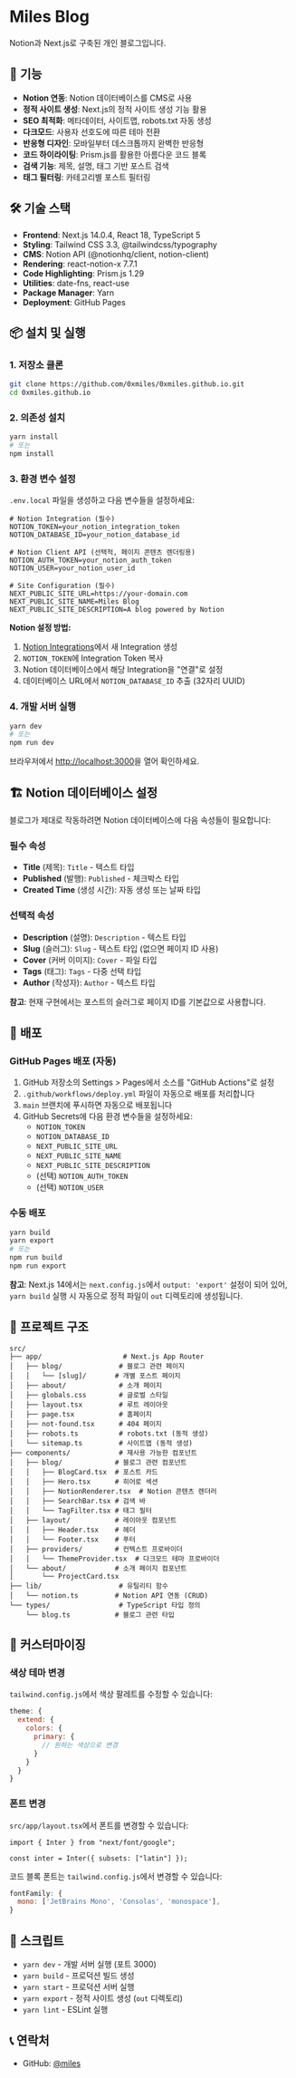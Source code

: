 # Miles Blog

Notion과 Next.js로 구축된 개인 블로그입니다.

## 🚀 기능

- **Notion 연동**: Notion 데이터베이스를 CMS로 사용
- **정적 사이트 생성**: Next.js의 정적 사이트 생성 기능 활용
- **SEO 최적화**: 메타데이터, 사이트맵, robots.txt 자동 생성
- **다크모드**: 사용자 선호도에 따른 테마 전환
- **반응형 디자인**: 모바일부터 데스크톱까지 완벽한 반응형
- **코드 하이라이팅**: Prism.js를 활용한 아름다운 코드 블록
- **검색 기능**: 제목, 설명, 태그 기반 포스트 검색
- **태그 필터링**: 카테고리별 포스트 필터링

## 🛠 기술 스택

- **Frontend**: Next.js 14.0.4, React 18, TypeScript 5
- **Styling**: Tailwind CSS 3.3, @tailwindcss/typography
- **CMS**: Notion API (@notionhq/client, notion-client)
- **Rendering**: react-notion-x 7.7.1
- **Code Highlighting**: Prism.js 1.29
- **Utilities**: date-fns, react-use
- **Package Manager**: Yarn
- **Deployment**: GitHub Pages

## 📦 설치 및 실행

### 1. 저장소 클론

```bash
git clone https://github.com/0xmiles/0xmiles.github.io.git
cd 0xmiles.github.io
```

### 2. 의존성 설치

```bash
yarn install
# 또는
npm install
```

### 3. 환경 변수 설정

`.env.local` 파일을 생성하고 다음 변수들을 설정하세요:

```env
# Notion Integration (필수)
NOTION_TOKEN=your_notion_integration_token
NOTION_DATABASE_ID=your_notion_database_id

# Notion Client API (선택적, 페이지 콘텐츠 렌더링용)
NOTION_AUTH_TOKEN=your_notion_auth_token
NOTION_USER=your_notion_user_id

# Site Configuration (필수)
NEXT_PUBLIC_SITE_URL=https://your-domain.com
NEXT_PUBLIC_SITE_NAME=Miles Blog
NEXT_PUBLIC_SITE_DESCRIPTION=A blog powered by Notion
```

**Notion 설정 방법:**

1. [Notion Integrations](https://www.notion.so/my-integrations)에서 새 Integration 생성
2. `NOTION_TOKEN`에 Integration Token 복사
3. Notion 데이터베이스에서 해당 Integration을 "연결"로 설정
4. 데이터베이스 URL에서 `NOTION_DATABASE_ID` 추출 (32자리 UUID)

### 4. 개발 서버 실행

```bash
yarn dev
# 또는
npm run dev
```

브라우저에서 [http://localhost:3000](http://localhost:3000)을 열어 확인하세요.

## 🏗 Notion 데이터베이스 설정

블로그가 제대로 작동하려면 Notion 데이터베이스에 다음 속성들이 필요합니다:

### 필수 속성

- **Title** (제목): `Title` - 텍스트 타입
- **Published** (발행): `Published` - 체크박스 타입
- **Created Time** (생성 시간): 자동 생성 또는 날짜 타입

### 선택적 속성

- **Description** (설명): `Description` - 텍스트 타입
- **Slug** (슬러그): `Slug` - 텍스트 타입 (없으면 페이지 ID 사용)
- **Cover** (커버 이미지): `Cover` - 파일 타입
- **Tags** (태그): `Tags` - 다중 선택 타입
- **Author** (작성자): `Author` - 텍스트 타입

**참고**: 현재 구현에서는 포스트의 슬러그로 페이지 ID를 기본값으로 사용합니다.

## 🚀 배포

### GitHub Pages 배포 (자동)

1. GitHub 저장소의 Settings > Pages에서 소스를 "GitHub Actions"로 설정
2. `.github/workflows/deploy.yml` 파일이 자동으로 배포를 처리합니다
3. `main` 브랜치에 푸시하면 자동으로 배포됩니다
4. GitHub Secrets에 다음 환경 변수들을 설정하세요:
   - `NOTION_TOKEN`
   - `NOTION_DATABASE_ID`
   - `NEXT_PUBLIC_SITE_URL`
   - `NEXT_PUBLIC_SITE_NAME`
   - `NEXT_PUBLIC_SITE_DESCRIPTION`
   - (선택) `NOTION_AUTH_TOKEN`
   - (선택) `NOTION_USER`

### 수동 배포

```bash
yarn build
yarn export
# 또는
npm run build
npm run export
```

**참고**: Next.js 14에서는 `next.config.js`에서 `output: 'export'` 설정이 되어 있어, `yarn build` 실행 시 자동으로 정적 파일이 `out` 디렉토리에 생성됩니다.

## 📁 프로젝트 구조

```
src/
├── app/                    # Next.js App Router
│   ├── blog/              # 블로그 관련 페이지
│   │   └── [slug]/       # 개별 포스트 페이지
│   ├── about/             # 소개 페이지
│   ├── globals.css        # 글로벌 스타일
│   ├── layout.tsx         # 루트 레이아웃
│   ├── page.tsx           # 홈페이지
│   ├── not-found.tsx      # 404 페이지
│   ├── robots.ts          # robots.txt (동적 생성)
│   └── sitemap.ts         # 사이트맵 (동적 생성)
├── components/            # 재사용 가능한 컴포넌트
│   ├── blog/             # 블로그 관련 컴포넌트
│   │   ├── BlogCard.tsx  # 포스트 카드
│   │   ├── Hero.tsx      # 히어로 섹션
│   │   ├── NotionRenderer.tsx  # Notion 콘텐츠 렌더러
│   │   ├── SearchBar.tsx # 검색 바
│   │   └── TagFilter.tsx # 태그 필터
│   ├── layout/           # 레이아웃 컴포넌트
│   │   ├── Header.tsx    # 헤더
│   │   └── Footer.tsx    # 푸터
│   ├── providers/        # 컨텍스트 프로바이더
│   │   └── ThemeProvider.tsx  # 다크모드 테마 프로바이더
│   └── about/            # 소개 페이지 컴포넌트
│       └── ProjectCard.tsx
├── lib/                   # 유틸리티 함수
│   └── notion.ts         # Notion API 연동 (CRUD)
└── types/                 # TypeScript 타입 정의
    └── blog.ts           # 블로그 관련 타입
```

## 🎨 커스터마이징

### 색상 테마 변경

`tailwind.config.js`에서 색상 팔레트를 수정할 수 있습니다:

```javascript
theme: {
  extend: {
    colors: {
      primary: {
        // 원하는 색상으로 변경
      }
    }
  }
}
```

### 폰트 변경

`src/app/layout.tsx`에서 폰트를 변경할 수 있습니다:

```tsx
import { Inter } from "next/font/google";

const inter = Inter({ subsets: ["latin"] });
```

코드 블록 폰트는 `tailwind.config.js`에서 변경할 수 있습니다:

```javascript
fontFamily: {
  mono: ['JetBrains Mono', 'Consolas', 'monospace'],
}
```

## 📝 스크립트

- `yarn dev` - 개발 서버 실행 (포트 3000)
- `yarn build` - 프로덕션 빌드 생성
- `yarn start` - 프로덕션 서버 실행
- `yarn export` - 정적 사이트 생성 (`out` 디렉토리)
- `yarn lint` - ESLint 실행

## 📞 연락처

- GitHub: [@miles](https://github.com/0xmiles)
